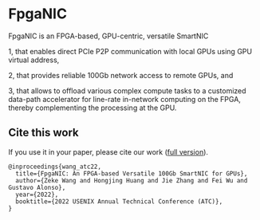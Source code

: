 # FpgaNIC
FpgaNIC is an FPGA-based, GPU-centric, versatile SmartNIC 

1, that enables direct PCIe P2P communication with local GPUs using GPU virtual address, 

2, that provides reliable 100Gb network access to remote GPUs, and 

3, that allows to offload various complex compute tasks to a customized data-path accelerator for line-rate in-network computing on the FPGA, thereby complementing the processing at the GPU. 





## Cite this work
If you use it in your paper, please cite our work ([full version](https://www.usenix.org/conference/atc22/presentation/wang-zeke)).
```
@inproceedings{wang_atc22,
  title={FpgaNIC: An FPGA-based Versatile 100Gb SmartNIC for GPUs},
  author={Zeke Wang and Hongjing Huang and Jie Zhang and Fei Wu and Gustavo Alonso},
  year={2022},
  booktitle={2022 USENIX Annual Technical Conference (ATC)},
}
```

